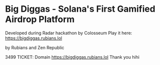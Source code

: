 # Big Diggas - Solana's First Gamified Airdrop Platform

Developed during Radar hackathon by Colosseum
Play it here: https://bigdiggas.rubians.lol

by Rubians and Zen Republic


3499 TICKET: Domain https://bigdiggas.rubians.lol
Thank you hihi
